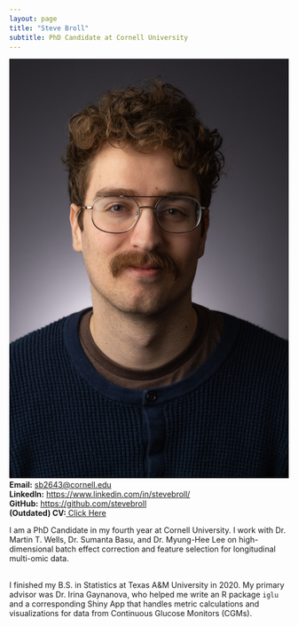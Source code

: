 ```yaml
---
layout: page
title: "Steve Broll"
subtitle: PhD Candidate at Cornell University
---
```

<div class="container">
<div class="row">
  <div class="col-md-4" markdown="1"><a class="thumb">
  <img src="assets/img/headshot.jpg" class="center-block"/></a>
  </div>
<div class="row">
  <div class="col-md-auto" markdown="1">
 <strong>Email:</strong> <a href="mailto:sb2643@cornell.edu">sb2643@cornell.edu</a> <br>
<strong>LinkedIn:</strong> <a href="https://www.linkedin.com/in/stevebroll/">https://www.linkedin.com/in/stevebroll/</a> <br>
<strong>GitHub:</strong> <a href="https://github.com/stevebroll/">https://github.com/stevebroll</a> <br>
<strong>(Outdated) CV:</strong><a href="assets/img/BrollCV.pdf"> Click Here </a>
  </div>
</div>
</div>
  
I am a PhD Candidate in my fourth year at Cornell University. I work with Dr. Martin T. Wells, Dr. Sumanta Basu, and Dr. Myung-Hee Lee on high-dimensional batch effect correction and feature selection for longitudinal multi-omic data.   <br> <br>

I finished my B.S. in Statistics at Texas A&M University in 2020. My primary advisor was Dr. Irina Gaynanova, who helped me write an R package `iglu` and a corresponding Shiny App that handles metric calculations and visualizations for data from Continuous Glucose Monitors (CGMs). 
